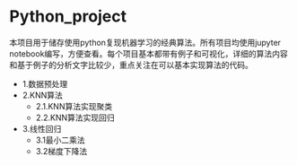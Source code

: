 # Python_project
本项目用于储存使用python复现机器学习的经典算法。所有项目均使用jupyter notebook编写，方便查看。每个项目基本都带有例子和可视化，详细的算法内容和基于例子的分析文字比较少，重点关注在可以基本实现算法的代码。

* 1.数据预处理
* 2.KNN算法
  * 2.1.KNN算法实现聚类
  * 2.2.KNN算法实现回归
* 3.线性回归
  * 3.1最小二乘法
  * 3.2梯度下降法

